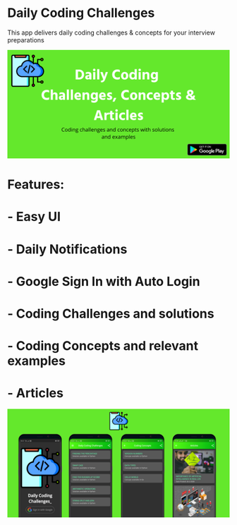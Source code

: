 # Daily Coding Challenges

This app delivers daily coding challenges & concepts for your interview preparations

<img src="assets/feature graphic.png" alt="Feature Graphic"/>

# Features:
# - Easy UI
# - Daily Notifications
# - Google Sign In with Auto Login
# - Coding Challenges and solutions
# - Coding Concepts and relevant examples
# - Articles

<img src="assets/images/Copy of Daily Coding Challenges & Concepts.png" alt="Screens"/>

